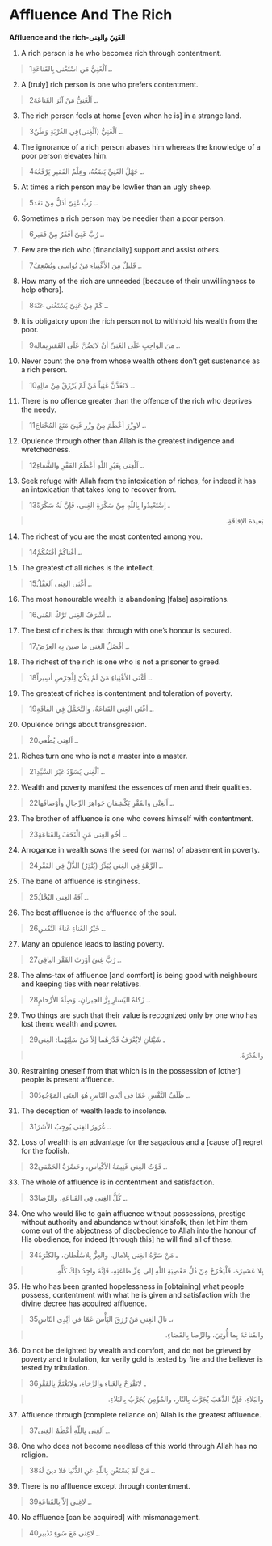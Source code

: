 Affluence And The Rich
======================

**Affluence and the rich-الغَنِيّ والغِنى**

1. A rich person is he who becomes rich through contentment.

> 1ـ اَلْغَنِيُّ مَنِ اسْتَغْنى بِالقَناعَةِ.

2. A [truly] rich person is one who prefers contentment.

> 2ـ اَلْغَنِيُّ مَنْ آثَرَ القَناعَةَ.

3. The rich person feels at home [even when he is] in a strange land.

> 3ـ اَلْغَنِيُّ (اَلْغِنى)فِي الغُرْبَةِ وَطَنٌ.

4. The ignorance of a rich person abases him whereas the knowledge of a
poor person elevates him.

> 4ـ جَهْلُ الغَنِيِّ يَضَعُهُ، وعِلْمُ الفَقيرِ يَرْفَعُهُ.

5. At times a rich person may be lowlier than an ugly sheep.

> 5ـ رُبَّ غَنِىّ أذَلُّ مِنْ نَقَد.

6. Sometimes a rich person may be needier than a poor person.

> 6ـ رُبَّ غَنِىّ أفْقَرُ مِنْ فَقير.

7. Few are the rich who [financially] support and assist others.

> 7ـ قَليلٌ مِنَ الأغْنِياءِ مَنْ يُواسي ويُسْعِفُ.

8. How many of the rich are unneeded [because of their unwillingness to
help others].

> 8ـ كَمْ مِنْ غَنِىّ يُسْتَغْنى عَنْهُ.

9. It is obligatory upon the rich person not to withhold his wealth from
the poor.

> 9ـ مِنَ الواجِبِ عَلَى الغَنِيِّ أنْ لايَضُنَّ عَلَى الفَقيرِبِمالِهِ.

10. Never count the one from whose wealth others don’t get sustenance as
a rich person.

> 10ـ لاتَعُدَّنَّ غَنِياً مَنْ لَمْ يُرْزَقْ مِنْ مالِهِ.

11. There is no offence greater than the offence of the rich who
deprives the needy.

> 11ـ لاوِزْرَ أعْظَمَ مِنْ وِزْرِ غَنِىّ مَنَعَ المُحْتاجَ.

12. Opulence through other than Allah is the greatest indigence and
wretchedness.

> 12ـ اَلْغِنى بِغَيْرِ اللّهِ أعْظَمُ الفَقْرِ والشَّقاءِ.

13. Seek refuge with Allah from the intoxication of riches, for indeed
it has an intoxication that takes long to recover from.

> 13ـ اِسْتَعْيذُوا بِاللّهِ مِنْ سَكْرَةِ الغِنى، فَإنَّ لَهُ سَكْرَةً
<blockquote dir="rtl">
  <p>
بَعيدَةَ الإفاقَةِ.
  </p>
</blockquote>

14. The richest of you are the most contented among you.

> 14ـ أغْناكُمْ أقْنَعُكُمْ.

15. The greatest of all riches is the intellect.

> 15ـ أغْنَى الغِنى اَلعَقْلُ.

16. The most honourable wealth is abandoning [false] aspirations.

> 16ـ أشْرَفُ الغِنى تَرْكُ المُنى.

17. The best of riches is that through with one’s honour is secured.

> 17ـ أفْضَلُ الغِنى ما صينَ بِهِ العِرْضُ.

18. The richest of the rich is one who is not a prisoner to greed.

> 18ـ أغْنَى الأغْنِياءِ مَنْ لَمْ يَكُنْ لِلْحِرْصِ أسِيراً.

19. The greatest of riches is contentment and toleration of poverty.

> 19ـ أغْنَى الغِنى القَناعَةُ، والتَّحَمُّلُ فِي الفاقَةِ.

20. Opulence brings about transgression.

> 20ـ اَلغِنى يُطْغي.

21. Riches turn one who is not a master into a master.

> 21ـ اَلْغِنى يُسَوِّدُ غَيْرَ السَّيِّدِ.

22. Wealth and poverty manifest the essences of men and their qualities.

> 22ـ اَلغِنْى والفَقْرِ يَكْشِفانِ جَواهِرَ الرِّجالِ وأوْصافَها.

23. The brother of affluence is one who covers himself with contentment.

> 23ـ أخُو الغِنى مَنِ الْتَحَفَ بِالقَناعَةِ.

24. Arrogance in wealth sows the seed (or warns) of abasement in
poverty.

> 24ـ اَلزَّهْوُ فِي الغِنى يُبَذِّرُ (يُنْذِرُ) الذُّلَّ فِي الفَقْرِ.

25. The bane of affluence is stinginess.

> 25ـ آفَةُ الغِنى البُخْلُ.

26. The best affluence is the affluence of the soul.

> 26ـ خَيْرُ الغَناءِ غَناءُ النَّفْسِ.

27. Many an opulence leads to lasting poverty.

> 27ـ رُبَّ غِنىً أوْرَثَ الفَقْرَ الباقِيَ.

28. The alms-tax of affluence [and comfort] is being good with
neighbours and keeping ties with near relatives.

> 28ـ زَكاةُ اليَسارِ بِرُّ الجيرانِ، وَصِلَةُ الأرْحامِ.

29. Two things are such that their value is recognized only by one who
has lost them: wealth and power.

> 29ـ شَيْئانِ لايُعْرَفُ قَدْرُهُما إلاّ مَنْ سَلِبَهُما: الغِنى
<blockquote dir="rtl">
  <p>
والقُدْرَةُ.
  </p>
</blockquote>

30. Restraining oneself from that which is in the possession of [other]
people is present affluence.

> 30ـ ظَلَفُ النَّفْسِ عَمّا في أيْدي النّاسِ هُوَ الغِنَى المَوْجُودُ.

31. The deception of wealth leads to insolence.

> 31ـ غُرُورُ الغِنى يُوجِبُ الأشَرَ.

32. Loss of wealth is an advantage for the sagacious and a [cause of]
regret for the foolish.

> 32ـ فَوْتُ الغِنى غَنِيمَةُ الأكْياسِ، وحَسْرَةُ الحَمْقى.

33. The whole of affluence is in contentment and satisfaction.

> 33ـ كُلُّ الغِنى فِي القَناعَةِ، والرِّضا.

34. One who would like to gain affluence without possessions, prestige
without authority and abundance without kinsfolk, then let him them come
out of the abjectness of disobedience to Allah into the honour of His
obedience, for indeed [through this] he will find all of these.

> 34ـ مَنْ سَرَّهُ الغِنى بِلامال، والعِزُّ بِلاسُلْطان، والكَثْرَةُ
<blockquote dir="rtl">
  <p>
بِلا عَشيرَة، فَلْيَخْرُجْ مِنْ ذُلِّ مَعْصِيَةِ اللّهِ إلى عِزِّ
طاعَتِهِ، فَإنَّهُ واجِدُ ذلِكَ كُلِّهِ.
  </p>
</blockquote>

35. He who has been granted hopelessness in [obtaining] what people
possess, contentment with what he is given and satisfaction with the
divine decree has acquired affluence.

> 35ـ نالَ الغِنى مَنْ رُزِقَ اليَأْسَ عَمّا في أيْدِى النّاسِ،
<blockquote dir="rtl">
  <p>
والقَناعَةَ بِما أُوتِيَ، والرِّضا بِالقَضاءِ.
  </p>
</blockquote>

36. Do not be delighted by wealth and comfort, and do not be grieved by
poverty and tribulation, for verily gold is tested by fire and the
believer is tested by tribulation.

> 36ـ لاتَفْرَحْ بِالغَناءِ والرَّخاءِ، ولاتَغْتَمَّ بِالفَقْرِ
<blockquote dir="rtl">
  <p>
والبَلاءِ، فَإنَّ الذَّهَبَ يُجَرَّبُ بِالنّارِ، والمُؤْمِنَ يُجَرَّبُ
بِالبَلاءِ.
  </p>
</blockquote>

37. Affluence through [complete reliance on] Allah is the greatest
affluence.

> 37ـ اَلغِنى بِاللّهِ أعْظَمُ الغِنى.

38. One who does not become needless of this world through Allah has no
religion.

> 38ـ مَنْ لَمْ يَسْتَغْنِ بِاللّهِ عَنِ الدُّنْيا فَلا دينَ لَهُ.

39. There is no affluence except through contentment.

> 39ـ لاغِنى إلاّ بِالقَناعَةِ.

40. No affluence [can be acquired] with mismanagement.

> 40ـ لاغِنى مَعَ سُوءِ تَدْبير.


